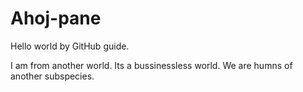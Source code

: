 # Ahoj-pane
Hello world by GitHub guide.

I am from another world. Its a bussinessless world. We are humns of another subspecies.
